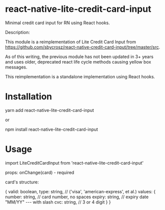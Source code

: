 # react-native-lite-credit-card-input
Minimal credit card input for RN using React hooks.

Description:

This module is a reimplementation of Lite Credit Card Input from https://github.com/sbycrosz/react-native-credit-card-input/tree/master/src.

As of this writing, the previous module has not been updated in 3+ years and uses older, deprecated react life cycle methods causing yellow box messages.

This reimplementation is a standalone implementation using React hooks.

# Installation

yarn add react-native-lite-credit-card-input

or

npm install react-native-lite-credit-card-input

# Usage

import LiteCreditCardInput from 'react-native-lite-credit-card-input'

props:
 onChange(card) - required
 
 card's structure:
 
 {
   valid: boolean,
   type: string, // ('visa', 'american-express', et al.)
   values: {
     number: string,  // card number, no spaces
     expiry: string,  // expiry date "MM/YY"  --- with slash
     cvc: string, // 3 or 4 digit
   }
 }
